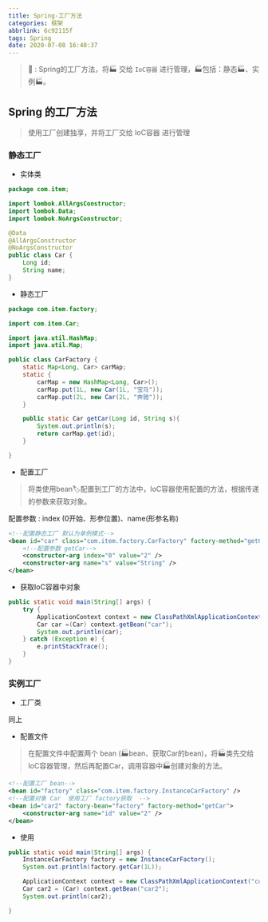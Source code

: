 ```yaml
---
title: Spring-工厂方法
categories: 框架
abbrlink: 6c92115f
tags: Spring
date: 2020-07-08 16:40:37
---
```


> 📝 : Spring的工厂方法，将🏭 交给 `IoC容器` 进行管理，🏭包括：静态🏭、实例🏭。


<!-- more -->

## Spring 的工厂方法

> 使用工厂创建独享，并将工厂交给 IoC容器 进行管理

### 静态工厂

- 实体类

```java
package com.item;

import lombok.AllArgsConstructor;
import lombok.Data;
import lombok.NoArgsConstructor;

@Data
@AllArgsConstructor
@NoArgsConstructor
public class Car {
    Long id;
    String name;
}
```

- 静态工厂

```java
package com.item.factory;

import com.item.Car;

import java.util.HashMap;
import java.util.Map;

public class CarFactory {
    static Map<Long, Car> carMap;
    static {
        carMap = new HashMap<Long, Car>();
        carMap.put(1L, new Car(1L, "宝马"));
        carMap.put(2L, new Car(2L, "奔驰"));
    }

    public static Car getCar(Long id, String s){
        System.out.println(s);
        return carMap.get(id);
    }

}
```

- 配置工厂

> 将类使用bean🏷️配置到工厂的方法中，IoC容器使用配置的方法，根据传递的参数来获取对象。

配置参数 : index (0开始、形参位置)、name(形参名称)

```xml
<!--配置静态工厂 默认为单例模式-->
<bean id="car" class="com.item.factory.CarFactory" factory-method="getCar" scope="prototype">
    <!--配置参数 getCar-->
    <constructor-arg index="0" value="2" />
    <constructor-arg name="s" value="String" />
</bean>
```

- 获取IoC容器中对象

```java
public static void main(String[] args) {
    try {
        ApplicationContext context = new ClassPathXmlApplicationContext("config-factory.xml");
        Car car =(Car) context.getBean("car");
        System.out.println(car);
    } catch (Exception e) {
        e.printStackTrace();
    }
}
```

### 实例工厂

- 工厂类

同上

- 配置文件

> 在配置文件中配置两个 bean (🏭bean、获取Car的bean)，将🏭类先交给 IoC容器管理，然后再配置Car，调用容器中🏭创建对象的方法。

```xml
<!--配置工厂 bean-->
<bean id="factory" class="com.item.factory.InstanceCarFactory" />
<!--配置对象 Car  使用工厂 factory获取  -->
<bean id="car2" factory-bean="factory" factory-method="getCar">
    <constructor-arg name="id" value="2" />
</bean>
```

- 使用

```java
public static void main(String[] args) {
    InstanceCarFactory factory = new InstanceCarFactory();
    System.out.println(factory.getCar(1L));

    ApplicationContext context = new ClassPathXmlApplicationContext("config-factory.xml");
    Car car2 = (Car) context.getBean("car2");
    System.out.println(car2);

}
```



